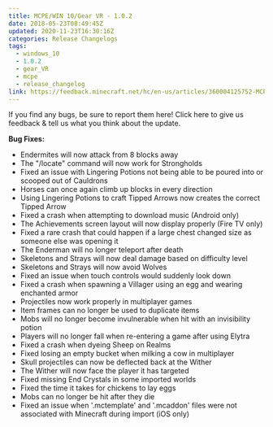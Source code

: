 ```yaml
---
title: MCPE/WIN 10/Gear VR - 1.0.2
date: 2018-05-23T08:49:45Z
updated: 2020-11-23T16:30:16Z
categories: Release Changelogs
tags:
  - windows_10
  - 1.0.2
  - gear_VR
  - mcpe
  - release_changelog
link: https://feedback.minecraft.net/hc/en-us/articles/360004125752-MCPE-WIN-10-Gear-VR-1-0-2
---
```


If you find any bugs, be sure to report them here! Click here to give us feedback & tell us what you think about the update.

**Bug Fixes:**

- Endermites will now attack from 8 blocks away
- The "/locate" command will now work for Strongholds
- Fixed an issue with Lingering Potions not being able to be poured into or scooped out of Cauldrons
- Horses can once again climb up blocks in every direction
- Using Lingering Potions to craft Tipped Arrows now creates the correct Tipped Arrow
- Fixed a crash when attempting to download music (Android only)
- The Achievements screen layout will now display properly (Fire TV only)
- Fixed a rare crash that could happen if a large chest changed size as someone else was opening it
- The Enderman will no longer teleport after death
- Skeletons and Strays will now deal damage based on difficulty level
- Skeletons and Strays will now avoid Wolves
- Fixed an issue when touch controls would suddenly look down
- Fixed a crash when spawning a Villager using an egg and wearing enchanted armor
- Projectiles now work properly in multiplayer games
- Item frames can no longer be used to duplicate items
- Mobs will no longer become invulnerable when hit with an invisibility potion
- Players will no longer fall when re-entering a game after using Elytra
- Fixed a crash when dyeing Sheep on Realms
- Fixed losing an empty bucket when milking a cow in multiplayer
- Skull projectiles can now be deflected back at the Wither
- The Wither will now face the player it has targeted
- Fixed missing End Crystals in some imported worlds
- Fixed the time it takes for chickens to lay eggs
- Mobs can no longer be hit after they die
- Fixed an issue when '.mctemplate' and '.mcaddon' files were not associated with Minecraft during import (iOS only)

<div>

 

</div>

